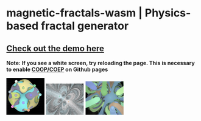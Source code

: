 # magnetic-fractals-wasm | Physics-based fractal generator

## [Check out the demo here](https://justinleung.me/magnetic-fractals-wasm/)
**Note: If you see a white screen, try reloading the page. This is necessary to enable [COOP/COEP](https://web.dev/coop-coep/) on Github pages**

<img src="screenshots/image1.png" alt="drawing" width="100"/>
<img src="screenshots/image2.jpg" alt="drawing" width="100"/>
<img src="screenshots/image3.jpg" alt="drawing" width="100"/>
